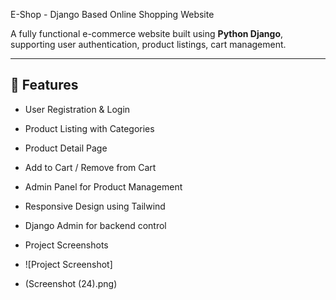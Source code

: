 E-Shop - Django Based Online Shopping Website

A fully functional e-commerce website built using **Python Django**, supporting user authentication, product listings, cart management.

---

## 📌 Features

- User Registration & Login
- Product Listing with Categories
- Product Detail Page

- Add to Cart / Remove from Cart
- Admin Panel for Product Management
- Responsive Design using Tailwind
- Django Admin for backend control

- Project Screenshots
- ![Project Screenshot]
- (Screenshot (24).png)
